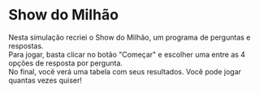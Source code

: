 # Show do Milhão

Nesta simulação recriei o Show do Milhão, um programa de perguntas e respostas.<br>
Para jogar, basta clicar no botão "Começar" e escolher uma entre as 4 opções de resposta por pergunta.<br>
No final, você verá uma tabela com seus resultados. Você pode jogar quantas vezes quiser!<br><br>
